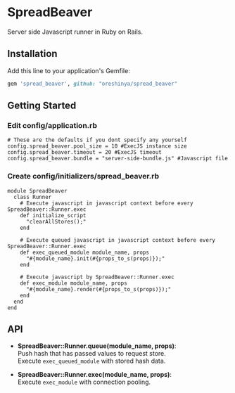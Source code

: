 # SpreadBeaver
Server side Javascript runner in Ruby on Rails.

## Installation

Add this line to your application's Gemfile:

```ruby
gem 'spread_beaver', github: "oreshinya/spread_beaver"
```

## Getting Started

### Edit config/application.rb
```
# These are the defaults if you dont specify any yourself
config.spread_beaver.pool_size = 10 #ExecJS instance size
config.spread_beaver.timeout = 20 #ExecJS timeout
config.spread_beaver.bundle = "server-side-bundle.js" #Javascript file
```

### Create config/initializers/spread_beaver.rb
```
module SpreadBeaver
  class Runner
    # Execute javascript in javascript context before every SpreadBeaver::Runner.exec
    def initialize_script
      "clearAllStores();"
    end

    # Execute queued javascript in javascript context before every SpreadBeaver::Runner.exec
    def exec_queued_module module_name, props
      "#{module_name}.init(#{props_to_s(props)});"
    end

    # Execute javascript by SpreadBeaver::Runner.exec
    def exec_module module_name, props
      "#{module_name}.render(#{props_to_s(props)});"
    end
  end
end
```

## API

- **SpreadBeaver::Runner.queue(module_name, props)**:  
Push hash that has passed values to request store.  
Execute `exec_queued_module` with stored hash data.

- **SpreadBeaver::Runner.exec(module_name, props)**:  
Execute `exec_module` with connection pooling.
